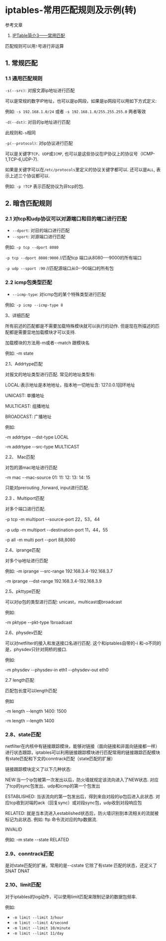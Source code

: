 # iptables-常用匹配规则及示例(转)

参考文章

1. [IPTable简介3——常用匹配](https://www.jianshu.com/p/f0dee39b20ba)

匹配规则可以用`!`号进行非运算

## 1. 常规匹配

### 1.1 通用匹配规则

`-s(--src)`: 对报文源ip地址进行匹配

可以是常规的数字IP地址，也可以是ip网段，如果是ip网段可以用如下方式定义: 

例如: `-s 192.168.1.0/24` 或者 `-s 192.168.1.0/255.255.255.0` 两者等效

`-d(--dst)`: 对目的ip地址进行匹配

此规则和`-s`相同

`-p(--protocol)`: 对ip协议进行匹配

可以是关键字`TCP`、`UDP`或`ICMP`, 也可以是这些协议在IP协议上的协议号（ICMP-1,TCP-6,UDP-7). 

如果是关键字可以在`/etc/protocols`里定义的协议关键字都可以. 还可以是`ALL`, 表示上述三个协议都可以. 

例如: `-p !TCP` 表示匹配协议为非tcp的包. 

## 2. 暗含匹配规则

### 2.1 对tcp和udp协议可以对源端口和目的端口进行匹配

- `--dport`: 对目的端口进行匹配
- `--sport`: 对源端口进行匹配

例如: `-p tcp --dport 8080`

`-p tcp --dport 8080:9000` //匹配tcp 端口从8080---9000的所有端口

`-p udp --sport :90` //匹配源端口从0--90端口的所有包

### 2.2 icmp包类型匹配

- `--icmp-type`: 对icmp包的某个特殊类型进行匹配

例如: `-p icmp --icmp-type 8`

3、详细匹配

所有前述的匹配都是不需要加载特殊模块就可以执行的动作. 但是现在所描述的匹配都是需要显地加载模块才可以支持. 

加载模块的方法用-m或者--match 跟模块名

例如: -m state

2.1、Addrtype匹配

对报文的地址类型进行匹配. 常见的地址类型有: 

LOCAL:表示地址是本地地址，指本地一切地址含: 127.0.0.1回环地址

UNICAST: 单播地址

MULTICAST: 组播地址

BROADCAST: 广播地址

例如: 

-m addrtype --dst-type LOCAL

-m addrtype --src-type MULTICAST



2.2、 Mac匹配

对包的源mac地址进行匹配

-m mac --mac-source 01: 11: 12: 13: 14: 15

只能对prerouting ,forward, input进行匹配. 

2.3 、Multiport匹配

对多个端口进行匹配. 

-p tcp -m multiport --source-port 22，53，44

-p udp -m multiport --destination-port 11，44，55

-p all -m multi port --port 88,8080

2.4、iprange匹配

对多个ip地址进行匹配

例如: -m iprange --src-range 192.168.3.4-192.168.3.7

-m iprange --dst-range 192.168.3.4-192.168.3.9

2.5、pkttype匹配

可以对ip包的类型进行匹配: unicast，multicast或broadcast

例如: 

-m pktype --pkt-type !broadcast

2.6、physdev匹配

可以对netfilter的接入和发送接口名进行匹配. 这个和iptables自带的-i 和-o不同的是，physdev只针对网桥的接口. 

例如: 

-m physdev --physdev-in eth1 --physdev-out eth0

2.7 length匹配

匹配包长度可以length匹配

例如

-m length --length 1400: 1500

-m length --length 1400

### 2.8、state匹配

netfilter在内核中有链接跟踪模块，能够对链接（面向链接和非面向链接都一样）进行状态跟踪，iptables可以利用链接跟踪模块进行匹配常用的链接跟踪匹配模块有state匹配和下文的conntrack匹配（state匹配的扩展）

链接跟踪模块定义了以下几种状态: 

NEW:当一个ip包被第一次发出以后，防火墙就规定该流向进入了NEW状态. 对应了tcp的sync包发出、udp和icmp的第一个包发出

ESTABLISHED: 当该流向的第一包发出后，得到来自对段的ip包后进入此状态. 对应tcp收到对端的ack（回复sync）或对段sync包，udp收到对段响应包

RELATED: 就是当本流进入established状态后，防火墙识别到本流相关的流就被标记为此状态. 例如: ftp 命令流对应的ftp数据流. 

INVALID

例如: -m state --state RELATED

### 2.9、conntrack匹配

是对state匹配的扩展，常用的是--cstate 它除了有state 匹配的状态，还定义了SNAT DNAT

### 2.10、limit匹配

对于iptables的log动作，可以使用limit匹配来限制记录的数据包频率. 

例如: 

- `-m limit --limit 3/hour`
- `-m limit --limit 4/second`
- `-m limit --limit 10/minute`
- `-m limit --limit 11/day`
